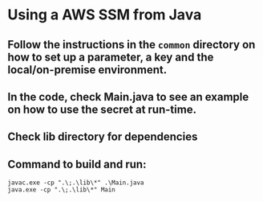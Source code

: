 # Using a AWS SSM from Java

## Follow the instructions in the `common` directory on how to set up a parameter, a key and the local/on-premise environment. 
## In the code, check Main.java to see an example on how to use the secret at run-time.
## Check lib directory for dependencies

## Command to build and run:
```
javac.exe -cp ".\;.\lib\*" .\Main.java    
java.exe -cp ".\;.\lib\*" Main
```